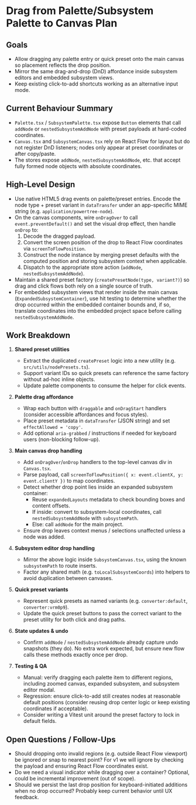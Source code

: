 # Drag from Palette/Subsystem Palette to Canvas Plan

## Goals
- Allow dragging any palette entry or quick preset onto the main canvas so placement reflects the drop position.
- Mirror the same drag-and-drop (DnD) affordance inside subsystem editors and embedded subsystem views.
- Keep existing click-to-add shortcuts working as an alternative input mode.

## Current Behaviour Summary
- `Palette.tsx` / `SubsystemPalette.tsx` expose `Button` elements that call `addNode` or `nestedSubsystemAddNode` with preset payloads at hard-coded coordinates.
- `Canvas.tsx` and `SubsystemCanvas.tsx` rely on React Flow for layout but do not register DnD listeners; nodes only appear at preset coordinates or after copy/paste.
- The stores expose `addNode`, `nestedSubsystemAddNode`, etc. that accept fully formed node objects with absolute coordinates.

## High-Level Design
- Use native HTML5 drag events on palette/preset entries. Encode the node type + preset variant in `dataTransfer` under an app-specific MIME string (e.g. `application/powertree-node`).
- On the canvas components, wire `onDragOver` to call `event.preventDefault()` and set the visual drop effect, then handle `onDrop` to:
  1. Decode the dragged payload.
  2. Convert the screen position of the drop to React Flow coordinates via `screenToFlowPosition`.
  3. Construct the node instance by merging preset defaults with the computed position and storing subsystem context when applicable.
  4. Dispatch to the appropriate store action (`addNode`, `nestedSubsystemAddNode`).
- Maintain a shared preset factory (`createPresetNode(type, variant?)`) so drag and click flows both rely on a single source of truth.
- For embedded subsystem views that render inside the main canvas (`ExpandedSubsystemContainer`), use hit testing to determine whether the drop occurred within the embedded container bounds and, if so, translate coordinates into the embedded project space before calling `nestedSubsystemAddNode`.

## Work Breakdown
1. **Shared preset utilities**
   - Extract the duplicated `createPreset` logic into a new utility (e.g. `src/utils/nodePresets.ts`).
   - Support variant IDs so quick presets can reference the same factory without ad-hoc inline objects.
   - Update palette components to consume the helper for click events.

2. **Palette drag affordance**
   - Wrap each button with `draggable` and `onDragStart` handlers (consider accessible affordances and focus styles).
   - Place preset metadata in `dataTransfer` (JSON string) and set `effectAllowed = 'copy'`.
   - Add optional `aria-grabbed` / instructions if needed for keyboard users (non-blocking follow-up).

3. **Main canvas drop handling**
   - Add `onDragOver`/`onDrop` handlers to the top-level canvas div in `Canvas.tsx`.
   - Parse payload, call `screenToFlowPosition({ x: event.clientX, y: event.clientY })` to map coordinates.
   - Detect whether drop point lies inside an expanded subsystem container:
     * Reuse `expandedLayouts` metadata to check bounding boxes and content offsets.
     * If inside: convert to subsystem-local coordinates, call `nestedSubsystemAddNode` with `subsystemPath`.
     * Else: call `addNode` for the main project.
   - Ensure drop leaves context menus / selections unaffected unless a node was added.

4. **Subsystem editor drop handling**
   - Mirror the above logic inside `SubsystemCanvas.tsx`, using the known `subsystemPath` to route inserts.
   - Factor any shared math (e.g. `toLocalSubsystemCoords`) into helpers to avoid duplication between canvases.

5. **Quick preset variants**
   - Represent quick presets as named variants (e.g. `converter:default`, `converter:vrm0p9`).
   - Update the quick preset buttons to pass the correct variant to the preset utility for both click and drag paths.

6. **State updates & undo**
   - Confirm `addNode` / `nestedSubsystemAddNode` already capture undo snapshots (they do). No extra work expected, but ensure new flow calls these methods exactly once per drop.

7. **Testing & QA**
   - Manual: verify dragging each palette item to different regions, including zoomed canvas, expanded subsystem, and subsystem editor modal.
   - Regression: ensure click-to-add still creates nodes at reasonable default positions (consider reusing drop center logic or keep existing coordinates if acceptable).
   - Consider writing a Vitest unit around the preset factory to lock in default fields.

## Open Questions / Follow-Ups
- Should dropping onto invalid regions (e.g. outside React Flow viewport) be ignored or snap to nearest point? For v1 we will ignore by checking the payload and ensuring React Flow coordinates exist.
- Do we need a visual indicator while dragging over a container? Optional, could be incremental improvement (out of scope).
- Should we persist the last drop position for keyboard-initiated additions when no drop occurred? Probably keep current behavior until UX feedback.
